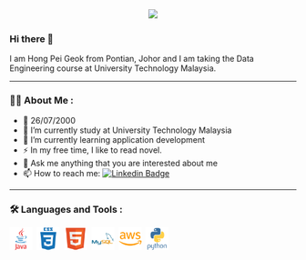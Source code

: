 <div id="header" align="center">
  <img src="https://media.giphy.com/media/FOF8kogyNXMnU8aNT7/giphy.gif" width="100"/>
</div>

### Hi there 👋
I am Hong Pei Geok from Pontian, Johor and I am taking the Data Engineering course at University Technology Malaysia.

---
### :woman_technologist: About Me :
- 📆 26/07/2000
- 👯 I’m currently study at University Technology Malaysia
- 🌱 I’m currently learning application development
- ⚡ In my free time, I like to read novel.
- 💬 Ask me anything that you are interested about me
- 📫 How to reach me: [![Linkedin Badge](https://img.shields.io/badge/-hongpeigeok-blue?style=flat&logo=Linkedin&logoColor=white)](https://www.linkedin.com/in/hong-pei-geok-b2378a202)

---

### :hammer_and_wrench: Languages and Tools :
<div>
  <img src="https://github.com/devicons/devicon/blob/master/icons/java/java-original-wordmark.svg" title="Java" alt="Java" width="40" height="40"/>&nbsp;
  <img src="https://github.com/devicons/devicon/blob/master/icons/css3/css3-plain-wordmark.svg"  title="CSS3" alt="CSS" width="40" height="40"/>&nbsp;
  <img src="https://github.com/devicons/devicon/blob/master/icons/html5/html5-original.svg" title="HTML5" alt="HTML" width="40" height="40"/>&nbsp;
  <img src="https://github.com/devicons/devicon/blob/master/icons/mysql/mysql-original-wordmark.svg" title="MySQL"  alt="MySQL" width="40" height="40"/>&nbsp;
  <img src="https://github.com/devicons/devicon/blob/master/icons/amazonwebservices/amazonwebservices-plain-wordmark.svg" title="AWS" alt="AWS" width="40" height="40"/>&nbsp;
  <img src="https://raw.githubusercontent.com/devicons/devicon/master/icons/python/python-original-wordmark.svg" title="Python" **alt="Python" width="40" height="40"/>
</div>

